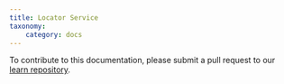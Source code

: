 ```yaml
---
title: Locator Service
taxonomy:
    category: docs
---
```


To contribute to this documentation, please submit a pull request to our [learn repository](https://github.com/userfrosting/learn/tree/master/pages).
